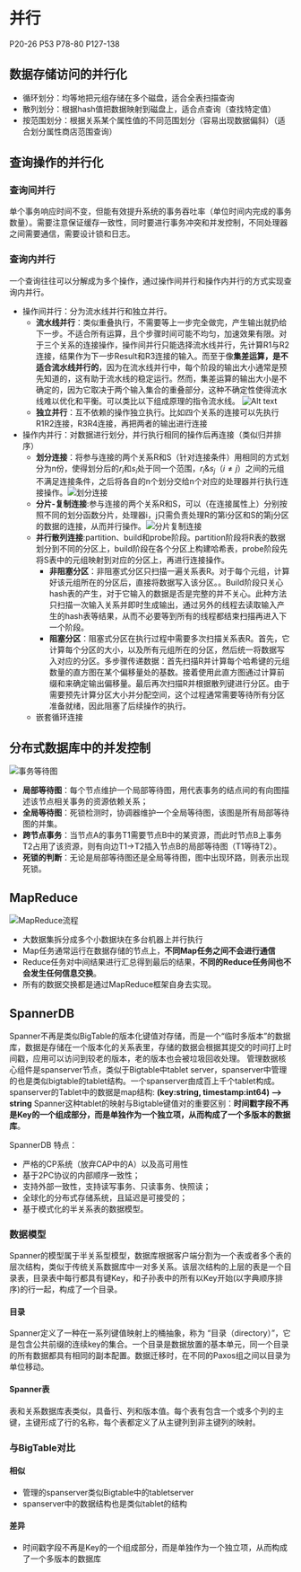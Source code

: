 # 并行

P20-26 P53 P78-80 P127-138

## 数据存储访问的并行化

- 循环划分：均等地把元组存储在多个磁盘，适合全表扫描查询
- 散列划分：根据hash值把数据映射到磁盘上，适合点查询（查找特定值）
- 按范围划分：根据关系某个属性值的不同范围划分（容易出现数据偏斜）（适合划分属性商店范围查询）

## 查询操作的并行化

### 查询间并行

单个事务响应时间不变，但能有效提升系统的事务吞吐率（单位时间内完成的事务数量）。需要注意保证缓存一致性，同时要进行事务冲突和并发控制，不同处理器之间需要通信，需要设计锁和日志。

### 查询内并行

一个查询往往可以分解成为多个操作，通过操作间并行和操作内并行的方式实现查询内并行。

- 操作间并行：分为流水线并行和独立并行。
  - **流水线并行**：类似重叠执行，不需要等上一步完全做完，产生输出就扔给下一步。不适合所有运算，且个步骤时间可能不均匀，加速效果有限。对于三个关系的连接操作，操作间并行只能选择流水线并行，先计算R1与R2连接，结果作为下一步Result和R3连接的输入。而至于像**集差运算，是不适合流水线并行的**，因为在流水线并行中，每个阶段的输出大小通常是预先知道的，这有助于流水线的稳定运行。然而，集差运算的输出大小是不确定的，因为它取决于两个输入集合的重叠部分，这种不确定性使得流水线难以优化和平衡。可以类比以下组成原理的指令流水线。
![Alt text](image-2.png)
  - **独立并行**：互不依赖的操作独立执行。比如四个关系的连接可以先执行R1R2连接，R3R4连接，再把两者的输出进行连接
- 操作内并行：对数据进行划分，并行执行相同的操作后再连接（类似归并排序）
  - **划分连接**：将参与连接的两个关系R和S（针对连接条件）用相同的方式划分为n份，使得划分后的$r_i$和$s_i$处于同一个范围，$r_i \& s_j （i≠j）$之间的元组不满足连接条件，之后将各自的n个划分交给n个对应的处理器并行执行连接操作。![划分连接](imgs/image-2.png)
  - **分片-复制连接**:参与连接的两个关系R和S，可以（在连接属性上）分别按照不同的划分函数分片，处理器i，j只需负责处理R的第i分区和S的第j分区的数据的连接，从而并行操作。![分片复制连接](imgs/image-1.png)
  - **并行散列连接**:partition、build和probe阶段。partition阶段将R表的数据划分到不同的分区上，build阶段在各个分区上构建哈希表，probe阶段先将S表中的元组映射到对应的分区上，再进行连接操作。
    - **非阻塞分区**：非阻塞式分区只扫描一遍关系表R。对于每个元组，计算好该元组所在的分区后，直接将数据写入该分区。。Build阶段只关心hash表的产生，对于它输入的数据是否是完整的并不关心。此种方法只扫描一次输入关系并即时生成输出，通过另外的线程去读取输入产生的hash表等结果，从而不必要等到所有的线程都结束扫描再进入下一个阶段。
    - **阻塞分区**：阻塞式分区在执行过程中需要多次扫描关系表R。首先，它计算每个分区的大小，以及所有元组所在的分区，然后统一将数据写入对应的分区。多步骤传递数据：首先扫描R并计算每个哈希键的元组数量的直方图在某个偏移量处的基数。接着使用此直方图通过计算前缀和来确定输出偏移量。最后再次扫描R并根据散列键进行分区。由于需要预先计算分区大小并分配空间，这个过程通常需要等待所有分区准备就绪，因此阻塞了后续操作的执行。
  - 嵌套循环连接

## 分布式数据库中的并发控制

![事务等待图](image.png)

- **局部等待图**：每个节点维护一个局部等待图，用代表事务的结点间的有向图描述该节点相关事务的资源依赖关系；
- **全局等待图**：死锁检测时，协调器维护一个全局等待图，该图是所有局部等待图的并集。
- **跨节点事务**：当节点A的事务T1需要节点B中的某资源，而此时节点B上事务T2占用了该资源，则有向边T1→T2插入节点B的局部等待图（T1等待T2）。
- **死锁的判断**：无论是局部等待图还是全局等待图，图中出现环路，则表示出现死锁。

## MapReduce

![MapReduce流程](image-1.png)

- 大数据集拆分成多个小数据块在多台机器上并行执行
- Map任务通常运行在数据存储的节点上，**不同Map任务之间不会进行通信**
- Reduce任务对中间结果进行汇总得到最后的结果，**不同的Reduce任务间也不会发生任何信息交换**。
- 所有的数据交换都是通过MapReduce框架自身去实现。

## SpannerDB

Spanner不再是类似BigTable的版本化键值对存储，而是一个“临时多版本”的数据库，数据是存储在一个版本化的关系表里，存储的数据会根据其提交的时间打上时间戳，应用可以访问到较老的版本，老的版本也会被垃圾回收处理。
管理数据核心组件是spanserver节点，类似于Bigtable中tablet server，spanserver中管理的也是类似bigtable的tablet结构。一个spanserver由成百上千个tablet构成。
spanserver的Tablet中的数据是map结构:
**(key:string, timestamp:int64) –> string**
Spanner这种tablet的映射与Bigtable键值对的重要区别：**时间戳字段不再是Key的一个组成部分，而是单独作为一个独立项，从而构成了一个多版本的数据库**。

SpannerDB 特点：

- 严格的CP系统（放弃CAP中的A）以及高可用性
- 基于2PC协议的内部顺序一致性；
- 支持外部一致性，支持读写事务、只读事务、快照读；
- 全球化的分布式存储系统，且延迟是可接受的；
- 基于模式化的半关系表的数据模型。

### 数据模型

Spanner的模型属于半关系型模型，数据库根据客户端分割为一个表或者多个表的层次结构，类似于传统关系数据库中一对多关系。该层次结构的上层的表是一个目录表，目录表中每行都具有键Key，和子孙表中的所有以Key开始(以字典顺序排序)的行一起，构成了一个目录。

#### 目录

Spanner定义了一种在一系列键值映射上的桶抽象，称为 “目录（directory）”，它是包含公共前缀的连续key的集合。一个目录是数据放置的基本单元，同一个目录的所有数据都具有相同的副本配置。数据迁移时，在不同的Paxos组之间以目录为单位移动。

#### Spanner表

表和关系数据库表类似，具备行、列和版本值。每个表有包含一个或多个列的主键，主键形成了行的名称，每个表都定义了从主键列到非主键列的映射。

### 与BigTable对比

#### 相似

- 管理的spanserver类似Bigtable中的tabletserver
- spanserver中的数据结构也是类似tablet的结构
  
#### 差异

- 时间戳字段不再是Key的一个组成部分，而是单独作为一个独立项，从而构成了一个多版本的数据库
